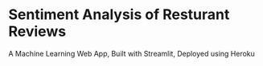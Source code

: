 # Sentiment Analysis of Resturant Reviews
A Machine Learning Web App, Built with Streamlit, Deployed using Heroku
